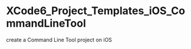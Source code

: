 XCode6_Project_Templates_iOS_CommandLineTool
============================================

create a Command Line Tool project on iOS
